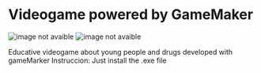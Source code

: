 # Videogame powered by GameMaker
<image src="presentation.png" alt="image not avaible">
<image src="presentation2.png" alt="image not avaible">
<p>
Educative videogame about young people and drugs developed with gameMarker
Instruccion:
  Just install the .exe file
</p>  
